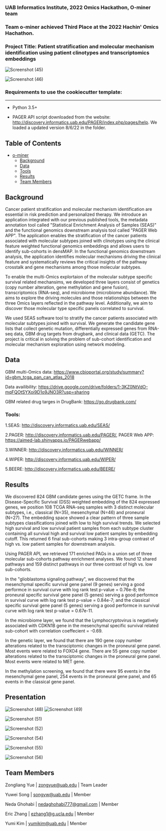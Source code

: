 ### UAB Informatics Institute, 2022 Omics Hackathon, O-miner team

### Team o-miner achieved Third Place at the 2022 Hachin' Omics Hachathon.

### Project Title: Patient stratification and molecular mechanism identification using patient clinotypes and transcriptomics embeddings



![Screenshot (45)](https://user-images.githubusercontent.com/89701701/183282400-835f77a0-ec7d-4769-afd0-d3557973747b.png)



![Screenshot (46)](https://user-images.githubusercontent.com/89701701/183282500-e0568e81-413d-410e-9234-51e83a2500f7.png)



### Requirements to use the cookiecutter template:
-----------
 
 - Python 3.5+
 
 - PAGER API script downloaded from the website: http://discovery.informatics.uab.edu/PAGER/index.php/pages/help. We loaded a updated version 8/6/22 in the folder.
 
## Table of Contents
- [o-miner](#o-miner)
    - [Background](#background)
    - [Data](#data)
    - [Tools](#tools)
    - [Results](#results)
    - [Team Members](#team-members)
	
## Background

Cancer patient stratification and molecular mechanism identification are essential in risk prediction and personalized therapy. We introduce an application integrated with our previous published tools, the metadata annotation tool called "Statistical Enrichment Analysis of Samples (SEAS)" and the functional genomics downstream analysis tool called "PAGER Web APP". The application enables the stratification of the cancer patients associated with molecular subtypes joined with clinotypes using the clinical feature weighted functional genomics embeddings and allows users to identify sub-cohorts in densMAP. In the functional genomics downstream analysis, the application identifies molecular mechanisms driving the clinical feature and systematically reviews the critical insights of the pathway crosstalk and gene mechanisms among those molecular subtypes.

To enable the multi-Omics explortaion of the molecular subtype specific survival related mechansims, we developed three layers consist of genetics (copy number alteration, gene methylation and gene fusion), transcriptomics (RNA-seq), and microbiome (microbiome abundance). We aims to explore the driving molecules and those relationships between the three Omics layers reflected in the pathway level. Additionally, we aim to discover those molecular type specific panels correlated to survival.

We used SEAS software tool to stratify the cancer patients associated with molecular subtypes joined with survival. We generate the candidate gene lists that collect genetic mutation, differentially expressed genes from RNA-seq data, GBM drug targets from drugbank, and clinical data (GETC).
The project is critical in solving the problem of sub-cohort identification and molecular mechanism exploration using network modeling. 

## Data

GBM multi-Omics data: https://www.cbioportal.org/study/summary?id=gbm_tcga_pan_can_atlas_2018

Data availibility: https://drive.google.com/drive/folders/1-3KZ0NtVdO-mqFQOtSYXoi9D1o9JNO3R?usp=sharing

GBM related drug targes in DrugBank: 
https://go.drugbank.com/

### Tools:

1.SEAS: http://discovery.informatics.uab.edu/SEAS/

2.PAGER: http://discovery.informatics.uab.edu/PAGER/,  PAGER Web APP: https://aimed-lab.shinyapps.io/PAGERwebapp/

3.WINNER: http://discovery.informatics.uab.edu/WINNER/

4.WIPER: http://discovery.informatics.uab.edu/WIPER/

5.BEERE: http://discovery.informatics.uab.edu/BEERE/

## Results

We discovered 824 GBM candidate genes using the GETC frame. In the Disease-Specific Survival (DSS) weighted embedding of the 824 expressed genes, we position 108 TCGA RNA-seq samples with 3 distinct molecular subtypes, i.e., classical (N=35), mesenchymal (N=46) and proneural (N=27). The embedding space showed a clear pattern of three sample subtypes classifications joined with low to high survival trends. We selected high survival and low survival patient samples from each subtype cluster containing all survival high and survival low patient samples by embedding cutoff. This returned 6 final sub-cohorts making 3 intra-group contrast of high vs. low patient samples for downstream analysis. 

Using PAGER API, we retrieved 171 enriched PAGs in a union set of three molecular sub-cohorts pathway enrichment analyses. We found 12 shared pathways and 159 distinct pathways in our three contrast of high vs. low sub-cohorts.  

In the "glioblastoma signaling pathway", we discovered that the mesenchymal specific survival gene panel (9 genes) serving a good performce in survival curve with log rank test p-value = 0.76e-8; the proneural specific survival gene panel (5 genes) serving a good performce in survival curve with log rank test p-value = 0.84e-7; and the classical specific survival gene panel (5 genes) serving a good performce in survival curve with log rank test p-value = 0.67e-11.

In the microbiome layer, we found that the Lymphocryptovirus is negatively associated with CDKN1B gene in the mesenchymal specific survival related sub-cohort with correlation coeffecient = -0.69. 

In the genetic layer, we found that there are 190 gene copy number alterations related to the transciptomic changes in the proneural gene panel. Most events were related to FOXO4 gene. There are 55 gene copy number alterations related to  the transciptomic changes in the proneural gene panel. Most events were related to  MET gene.

In the methylation screening, we found that there were 95 events in the mesenchymal gene panel, 254 events in the proneural gene panel, and 65 events in the classical gene panel.

## Presentation

![Screenshot (48)](https://user-images.githubusercontent.com/89701701/188876644-cebbe873-87b5-4af7-88c4-9de35aeef111.png)
![Screenshot (49)](https://user-images.githubusercontent.com/89701701/188876703-de4c46fe-b397-4b57-aab7-c5fac2d388cf.png)

![Screenshot (51)](https://user-images.githubusercontent.com/89701701/188876768-5667e0ce-d2ec-4994-90d5-4aa50325938d.png)

![Screenshot (52)](https://user-images.githubusercontent.com/89701701/188876821-6dbc785e-4112-48f3-ba6b-be5c5f6dfa57.png)

![Screenshot (54)](https://user-images.githubusercontent.com/89701701/188876848-ad8959f8-1fd6-4a5d-b7cf-aaf56b2652df.png)

![Screenshot (55)](https://user-images.githubusercontent.com/89701701/188876893-0bd482da-c192-427d-b74e-d301650f8f1f.png)

![Screenshot (56)](https://user-images.githubusercontent.com/89701701/188876954-ba9dec2d-5d04-4ee4-ad76-29793374ff3c.png)



## Team Members

Zongliang Yue | zongyue@uab.edu | Team Leader  

Yuwei Song | songyw@uab.edu | Member

Neda Ghohabi | nedaghohabi777@gmail.com | Member

Eric Zhang | ezhang1@g.ucla.edu | Member

Yumi Kim | yumikim@uab.edu | Member
